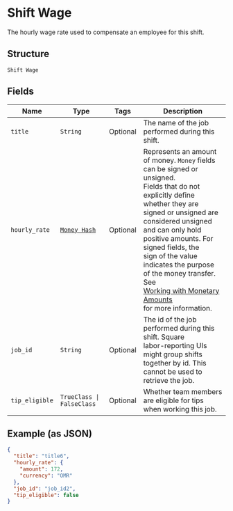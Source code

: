 
# Shift Wage

The hourly wage rate used to compensate an employee for this shift.

## Structure

`Shift Wage`

## Fields

| Name | Type | Tags | Description |
|  --- | --- | --- | --- |
| `title` | `String` | Optional | The name of the job performed during this shift. |
| `hourly_rate` | [`Money Hash`](../../doc/models/money.md) | Optional | Represents an amount of money. `Money` fields can be signed or unsigned.<br>Fields that do not explicitly define whether they are signed or unsigned are<br>considered unsigned and can only hold positive amounts. For signed fields, the<br>sign of the value indicates the purpose of the money transfer. See<br>[Working with Monetary Amounts](https://developer.squareup.com/docs/build-basics/working-with-monetary-amounts)<br>for more information. |
| `job_id` | `String` | Optional | The id of the job performed during this shift. Square<br>labor-reporting UIs might group shifts together by id. This cannot be used to retrieve the job. |
| `tip_eligible` | `TrueClass \| FalseClass` | Optional | Whether team members are eligible for tips when working this job. |

## Example (as JSON)

```json
{
  "title": "title6",
  "hourly_rate": {
    "amount": 172,
    "currency": "OMR"
  },
  "job_id": "job_id2",
  "tip_eligible": false
}
```

